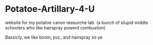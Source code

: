 # Potatoe-Artillary-4-U
website for my potatoe canon reasurche lab. (a bunch of stupid middle schoolers who like hairspray powerd combustion)

Bassicly, we like boom, pvc, and hairspray so ye
